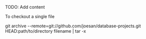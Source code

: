 TODO: Add content

To checkout a single file

git archive --remote=git://github.com/joesan/database-projects.git HEAD:path/to/directory filename | tar -x
